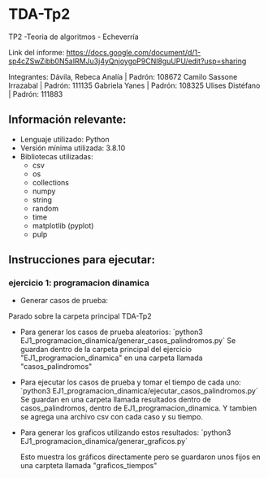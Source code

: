# TDA-Tp2
TP2 -Teoria de algoritmos - Echeverría

Link del informe: https://docs.google.com/document/d/1-sp4cZSwZibb0N5aIRMJu3j4yQnjoygoP9CNl8guUPU/edit?usp=sharing

Integrantes: 
Dávila, Rebeca Analía | Padrón: 108672
Camilo Sassone Irrazabal | Padrón: 111135
Gabriela Yanes | Padrón: 108325
Ulises Distéfano | Padrón: 111883


## Información relevante:

- Lenguaje utilizado: Python
- Versión mínima utilizada: 3.8.10
- Bibliotecas utilizadas:
    - csv
    - os
    - collections
    - numpy
    - string
    - random
    - time 
    - matplotlib (pyplot)
    - pulp



## Instrucciones para ejecutar:

### ejercicio 1: programacion dinamica

* Generar casos de prueba:

Parado sobre la carpeta principal TDA-Tp2

- Para generar los casos de prueba aleatorios:
    ´python3 EJ1_programacion_dinamica/generar_casos_palindromos.py´
    Se guardan dentro de la carpeta principal del ejercicio "EJ1_programacion_dinamica" en una carpeta llamada "casos_palindromos"

- Para ejecutar los casos de prueba y tomar el tiempo de cada uno:
    ´python3 EJ1_programacion_dinamica/ejecutar_casos_palindromos.py´
    Se guardan en una carpeta llamada resultados dentro de casos_palindromos, dentro de EJ1_programacion_dinamica. Y tambien se agrega una archivo csv con cada caso y su tiempo.
- Para generar los graficos utilizando estos resultados:
    ´python3 EJ1_programacion_dinamica/generar_graficos.py´

    Esto muestra los gráficos directamente pero se guardaron unos fijos en una carpteta llamada "graficos_tiempos"







